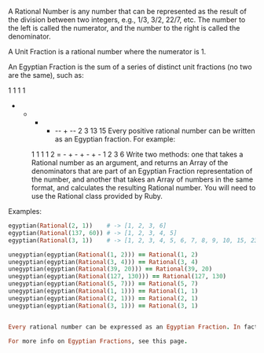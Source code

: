 A Rational Number is any number that can be represented as the result of the division between two integers, e.g., 1/3, 3/2, 22/7, etc. The number to the left is called the numerator, and the number to the right is called the denominator.

A Unit Fraction is a rational number where the numerator is 1.

An Egyptian Fraction is the sum of a series of distinct unit fractions (no two are the same), such as:

1   1    1    1
- + - + -- + --
2   3   13   15
Every positive rational number can be written as an Egyptian fraction. For example:

    1   1   1   1
2 = - + - + - + -
    1   2   3   6
Write two methods: one that takes a Rational number as an argument, and returns an Array of the denominators that are part of an Egyptian Fraction representation of the number, and another that takes an Array of numbers in the same format, and calculates the resulting Rational number. You will need to use the Rational class provided by Ruby.

Examples:
```ruby
egyptian(Rational(2, 1))    # -> [1, 2, 3, 6]
egyptian(Rational(137, 60)) # -> [1, 2, 3, 4, 5]
egyptian(Rational(3, 1))    # -> [1, 2, 3, 4, 5, 6, 7, 8, 9, 10, 15, 230, 57960]

unegyptian(egyptian(Rational(1, 2))) == Rational(1, 2)
unegyptian(egyptian(Rational(3, 4))) == Rational(3, 4)
unegyptian(egyptian(Rational(39, 20))) == Rational(39, 20)
unegyptian(egyptian(Rational(127, 130))) == Rational(127, 130)
unegyptian(egyptian(Rational(5, 7))) == Rational(5, 7)
unegyptian(egyptian(Rational(1, 1))) == Rational(1, 1)
unegyptian(egyptian(Rational(2, 1))) == Rational(2, 1)
unegyptian(egyptian(Rational(3, 1))) == Rational(3, 1)


Every rational number can be expressed as an Egyptian Fraction. In fact, every rational number can be expressed as an Egyptian Fraction in an infinite number of different ways. Thus, the first group of examples may not show the same values as your solution. They do, however, show the expected form of the solution. The remaining examples merely demonstrate that the output of egyptian can be reversed by unegyptian.

For more info on Egyptian Fractions, see this page.

